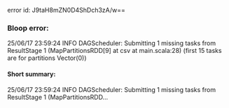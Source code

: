 error id: J9taH8mZN0D4ShDch3zA/w==
### Bloop error:

25/06/17 23:59:24 INFO DAGScheduler: Submitting 1 missing tasks from ResultStage 1 (MapPartitionsRDD[9] at csv at main.scala:28) (first 15 tasks are for partitions Vector(0))
#### Short summary: 

25/06/17 23:59:24 INFO DAGScheduler: Submitting 1 missing tasks from ResultStage 1 (MapPartitionsRDD...